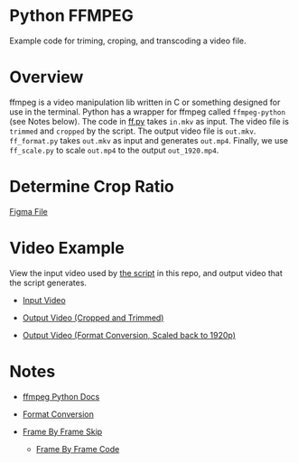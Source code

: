 # Python FFMPEG 

Example code for triming, croping, and transcoding a video file.

# Overview

ffmpeg is a video manipulation lib written in C or something designed for use in the terminal. Python has a wrapper for ffmpeg called `ffmpeg-python` (see Notes below). The code in [ff.py](https://github.com/strawstack/PythonFFMPEG/blob/main/ff.py) takes `in.mkv` as input. The video file is `trimmed` and `cropped` by the script. The output video file is `out.mkv`. `ff_format.py` takes `out.mkv` as input and generates `out.mp4`. Finally, we use `ff_scale.py` to scale `out.mp4` to the output `out_1920.mp4`.

# Determine Crop Ratio

[Figma File](https://www.figma.com/file/iAWUjaWzykgCmwCilOJ7CK/ffmpeg_crop?node-id=0%3A1&t=gz9Lup8XCFjOjlms-1)

# Video Example

View the input video used by [the script](https://github.com/strawstack/PythonFFMPEG/blob/main/ff.py) in this repo, and output video that the script generates.

- [Input Video](https://youtu.be/FrOTCRuQN2M)

- [Output Video (Cropped and Trimmed)](https://youtu.be/sFIhnM7CqlM)

- [Output Video (Format Conversion, Scaled back to 1920p)](https://youtu.be/pmrBEZupeFk)

# Notes

- [ffmpeg Python Docs](https://kkroening.github.io/ffmpeg-python/)

- [Format Conversion](https://askubuntu.com/questions/396883/how-to-simply-convert-video-files-i-e-mkv-to-mp4)

- [Frame By Frame Skip](http://www.inconduit.com/smpte/)

  - [Frame By Frame Code](http://www.inconduit.com/smpte/js/smpte_test_universal.js)
